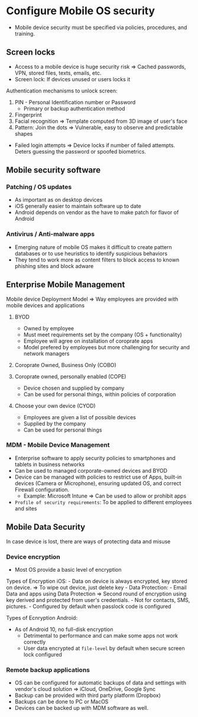 # Configure Mobile OS security
- Mobile device security must be specified via policies, procedures, and training.

## Screen locks

- Access to a mobile device is huge security risk => Cached passwords, VPN, stored files, texts, emails, etc.
- Screen lock: If devices unused or users locks it

Authentication mechanisms to unlock screen:
1. PIN - Personal Identification number or Password
    - Primary or backup authentication method
2. Fingerprint
3. Facial recognition => Template computed from 3D image of user's face
4. Pattern: Join the dots => Vulnerable, easy to observe and predictable shapes

- Failed login attempts => Device locks if number of failed attempts. Deters guessing the password or spoofed biometrics.

## Mobile security software
### Patching / OS updates

- As important as on desktop devices
- iOS generally easier to maintain software up to date
- Android depends on vendor as the have to make patch for flavor of Android

### Antivirus / Anti-malware apps
- Emerging nature of mobile OS makes it difficult to create pattern databases or to use heuristics to identify suspicious behaviors
- They tend to work more as content filters to block access to known phishing sites and block adware

## Enterprise Mobile Management

Mobile device Deployment Model => Way employees are provided with mobile devices and applications

1. BYOD
    - Owned by employee
    - Must meet requirements set by the company (OS + functionality)
    - Employee will agree on installation of coroprate apps
    - Model prefered by employees but more challenging for security and network managers

2. Coroprate Owned, Business Only (COBO)
3. Coroprate owned, personally enabled (COPE)
    - Device chosen and supplied by company
    - Can be used for personal things, within policies of corporation
4. Choose your own device (CYOD)
    - Employees are given a list of possible devices
    - Supplied by the company
    - Can be used for personal things

### MDM - Mobile Device Management
- Enterprise software to apply security policies to smartphones and tablets in business networks
- Can be used to managed corporate-owned devices and BYOD
- Device can be managed with policies to restrict use of Apps, built-in devices (Camera or Microphone), ensuring updated OS, and correct Firewall configuration.
    - Example: Microsoft Intune => Can be used to allow or prohibit apps
- `Profile of security requirements`: To be applied to different employees and sites

## Mobile Data Security
In case device is lost, there are ways of protecting data and misuse

### Device encryption
- Most OS provide a basic level of encryption

Types of Encryption iOS:
    - Data on device is always encrypted, key stored on device. => To wipe out device, just delete key
    - Data Protection: 
        - Email Data and apps using Data Protection => Second round of encryption using key derived and protected from user's credentials. 
        - Not for contacts, SMS, pictures.
        - Configured by default when passlock code is configured

Types of Ecnryption Android:
- As of Android 10, no full-disk encryption
    - Detrimental to performance and can make some apps not work correctly
    - User data encrypted at `file-level` by default when secure screen lock configured

### Remote backup applications
- OS can be configured for automatic backups of data and settings with vendor's cloud solution => iCloud, OneDrive, Google Sync
- Backup can be provided with third party platform (Dropbox)
- Backups can be done to PC or MacOS
- Devices can be backed up with MDM software as well.

    



